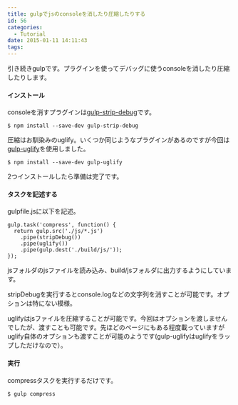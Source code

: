 ```yaml
---
title: gulpでjsのconsoleを消したり圧縮したりする
id: 56
categories:
  - Tutorial
date: 2015-01-11 14:11:43
tags:
---
```

引き続きgulpです。プラグインを使ってデバッグに使うconsoleを消したり圧縮したりします。

<!--more-->

#### インストール

consoleを消すプラグインは[gulp-strip-debug](https://www.npmjs.com/package/gulp-strip-debug)です。

`$ npm install --save-dev gulp-strip-debug`

圧縮はお馴染みのuglify。いくつか同じようなプラグインがあるのですが今回は[gulp-uglify](https://www.npmjs.com/package/gulp-uglify)を使用しました。

`$ npm install --save-dev gulp-uglify`

2つインストールしたら準備は完了です。

#### タスクを記述する

gulpfile.jsに以下を記述。

```
gulp.task('compress', function() {
  return gulp.src('./js/*.js')
    .pipe(stripDebug())
    .pipe(uglify())
    .pipe(gulp.dest('./build/js/'));
});
```

jsフォルダのjsファイルを読み込み、build/jsフォルダに出力するようにしています。

stripDebugを実行するとconsole.logなどの文字列を消すことが可能です。オプションは特にない模様。

uglifyはjsファイルを圧縮することが可能です。今回はオプションを渡しませんでしたが、渡すことも可能です。先ほどのページにもある程度載っていますがuglify自体のオプションも渡すことが可能のようです(gulp-uglifyはuglifyをラップしただけなので）。

#### 実行

compressタスクを実行するだけです。

`$ gulp compress`